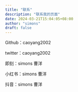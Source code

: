 ```yaml
---
title: "联系"
description: "联系我的页面"
date: 2024-03-21T15:04:05+08:00
author: "simons"
draft: false
---
```


Github：caoyang2002

twitter：caoyang2002

即刻：simons 曹洋

小红书：simons 曹洋

抖音：simons 曹洋
